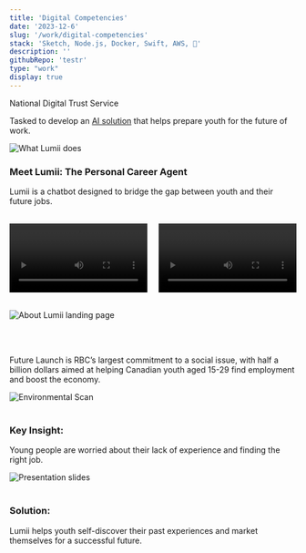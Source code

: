 ```yaml
---
title: 'Digital Competencies'
date: '2023-12-6'
slug: '/work/digital-competencies'
stack: 'Sketch, Node.js, Docker, Swift, AWS, 🍁'
description: ''
githubRepo: 'testr'
type: "work"  
display: true
---
```


National Digital Trust Service


Tasked to develop an [AI solution](
https://github.com/judepark/lumii-webpage) that helps prepare youth for the future of work.

![What Lumii does](https://64.media.tumblr.com/f2aa210d394ada0931635da1abc964af/b26eab12846b1c2a-ad/s2048x3072/7f01bfecbfec7826b94ecacc619205038e1284c0.pnj)

### Meet Lumii: The Personal Career Agent
Lumii is a chatbot designed to bridge the gap between youth and their future jobs.
<br/>
<br/>

<div style="display: flex; justify-content: space-between;">
  <video width="48%" controls>
    <source src="https://va.media.tumblr.com/tumblr_seduz0x9Zu1taz7av_720.mp4" type="video/mp4">
    Your browser does not support the video tag.
  </video>
  <video width="48%" controls>
    <source src="https://va.media.tumblr.com/tumblr_sedv3rq9Qw1taz7av_720.mp4" type="video/mp4">
    Your browser does not support the video tag.
  </video>
</div>
<br/>

![About Lumii landing page](https://64.media.tumblr.com/a4c6f889cb1b2d0b94705171d842181a/b26eab12846b1c2a-b1/s2048x3072/db043b5a5c1586eb940b0b1d5f013ba14e9574ec.pnj)

<br/>
<br/>

Future Launch is RBC’s largest commitment to a social issue, with half a billion dollars aimed at helping Canadian youth aged 15-29 find employment and boost the economy.

![Environmental Scan](https://64.media.tumblr.com/1c72ce7717c07aa2c6a17cdffe0e965e/b26eab12846b1c2a-29/s2048x3072/7072da67fea16c70c30b3729dd4680b7770f87c1.pnj)
<br/>
<br/>

### Key Insight:
Young people are worried about their lack of experience and finding the right job.
<br/>

![Presentation slides](https://64.media.tumblr.com/caaf13cb771e20127a69dc699f21a428/b26eab12846b1c2a-7c/s2048x3072/ac9ea46975134092271ebdc65fcf885eaef23cc1.pnj)
<br/>
<br/>

### Solution:
Lumii helps youth self-discover their past experiences and market themselves for a successful future.





<!-- 

Under the RBC's Corporate Citizenship, Future Launch represents RBC’s largest ever commitment to a social issue. With the funding of half a billion dollars, the goal is to help Canadian youth aged 15-29 struggling for opportunities to find employment and elevate the Canadian economy.

Meet Lumii: The personal career agent for young Canadians aged 15-29

The Chatbot that works to close the gap between you and your future job.

As the UI/UX Design and Research Lead, I was tasked with designing the co-design sessions for gathering user experience data about young people's struggles and major pain points in seeking employment. We conducted semi-structured interviews with young people and followed with a collaborate co-design session that aimed to extrat the user's stories.

We created personas and tested out assumptions that validated Lack of Experience and Uncertainty as main culprits for pain points. We matched these primary data sets with secondary research by investigating the current products and services that help the youth find employment through a Competitive Analysis (also known as environmental scans, horizon scans or market intelligence).

Young people are worried about their lack of experience & uncertainty about finding the "right" job

Based on our reserach, I divided the job seeking process by stages Experience, Self-Discover, Market Yourself and Apply. By scanning the existing solutions out there we were able to find that there was an area in the user's journey that needed improvement: Self-Discover. Thus Lumii was designed to help youth self-discover their past experiences and help market them for a successful future.


"Find a democratic solution that gives equal access and opportunity."

This was the answer to my question "So am I allowed to care about the minority representation?". This served as the foundation in which our project would be built on. We had 4 months to research, ideate, prototype, iterate and pitch our solution to key executive stakeholders of the organization.






###

Tools Used

InDesign
Sketch
InDesign
Node.js
InDesign
Docker
InDesign
Swift
InDesign
Amazon Web Services

-->

